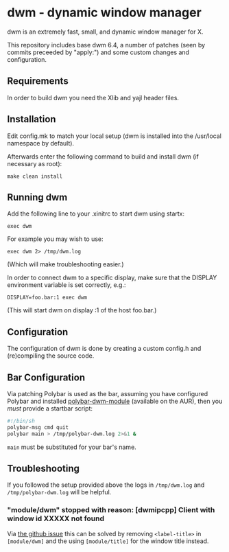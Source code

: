 dwm - dynamic window manager
============================
dwm is an extremely fast, small, and dynamic window manager for X.

This repository includes base dwm 6.4, a number of patches (seen by
commits preceeded by "apply:") and some custom changes and
configuration.


Requirements
------------
In order to build dwm you need the Xlib and yajl header files.


Installation
------------
Edit config.mk to match your local setup (dwm is installed into
the /usr/local namespace by default).

Afterwards enter the following command to build and install dwm (if
necessary as root):

    make clean install


Running dwm
-----------
Add the following line to your .xinitrc to start dwm using startx:

    exec dwm

For example you may wish to use:

    exec dwm 2> /tmp/dwm.log

(Which will make troubleshooting easier.)

In order to connect dwm to a specific display, make sure that
the DISPLAY environment variable is set correctly, e.g.:

    DISPLAY=foo.bar:1 exec dwm

(This will start dwm on display :1 of the host foo.bar.)


Configuration
-------------
The configuration of dwm is done by creating a custom config.h
and (re)compiling the source code.


Bar Configuration
-----------------

Via patching Polybar is used as the bar, assuming you have configured
Polybar and installed
[polybar-dwm-module](https://github.com/mihirlad55/polybar-dwm-module)
(available on the AUR), then you *must* provide a startbar script:

```sh
#!/bin/sh
polybar-msg cmd quit
polybar main > /tmp/polybar-dwm.log 2>&1 &
```

`main` must be substituted for your bar's name.


Troubleshooting
---------------

If you followed the setup provided above the logs in `/tmp/dwm.log`
and `/tmp/polybar-dwm.log` will be helpful.

### "module/dwm" stopped with reason: [dwmipcpp] Client with window id XXXXX not found

Via [the github issue](https://github.com/mihirlad55/polybar-dwm-module/issues/26)
this can be solved by removing `<label-title>` in `[module/dwm]` and
the using `[module/title]` for the window title instead.

